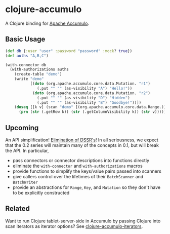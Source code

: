 # clojure-accumulo

A Clojure binding for [Apache Accumulo](http://accumulo.apache.org).

## Basic Usage

```clj
(def db {:user "user" :password "password" :mock? true})
(def auths "A,B,C")

(with-connector db
  (with-authorizations auths
    (create-table "demo")
    (write "demo"
           [(doto (org.apache.accumulo.core.data.Mutation. "r1")
              (.put "" "" (as-visibility "A") "Hello!"))
            (doto (org.apache.accumulo.core.data.Mutation. "r2")
              (.put "" "" (as-visibility "D") "Hidden")
              (.put "" "" (as-visibility "B") "Goodbye!"))])
    (doseq [[k v] (scan "demo" [(org.apache.accumulo.core.data.Range.)])]
      (prn (str (.getRow k)) (str (.getColumnVisibility k)) (str v)))))
```

## Upcoming

An API simplification!  [Elimination of
DSSR's](http://stuartsierra.com/2013/03/29/perils-of-dynamic-scope)!  In all
seriousness, we expect that the 0.2 series will maintain many of the concepts
in 0.1, but will break the API.  In particular,

  * pass connectors or connector descriptions into functions directly
  * eliminate the `with-connector` and `with-authorizations` macros
  * provide functions to simplify the keys/value pairs passed into scanners
  * give callers control over the lifetimes of their `BatchScanner` and
    `BatchWriter`
  * provide an abstractions for `Range`, `Key`, and `Mutation` so they don't
    have to be explicitly constructed

## Related

Want to run Clojure tablet-server-side in Accumulo by passing Clojure 
into scan iterators as iterator options?  See 
[clojure-accumulo-iterators](http://github.com/charlessimpson/clojure-accumulo-iterators).
